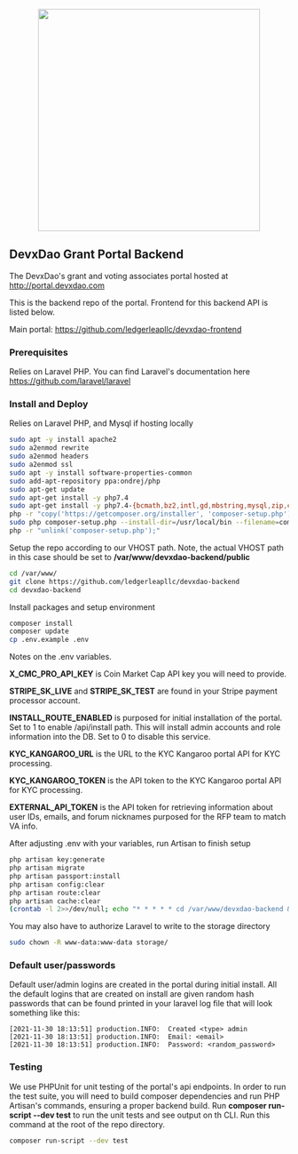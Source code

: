 <p align="center" padding-top="100">
	<img src="https://ledgerleap.com/web/images/devxdao-logo.png" width="400">
</p>

## DevxDao Grant Portal Backend

The DevxDao's grant and voting associates portal hosted at http://portal.devxdao.com

This is the backend repo of the portal. Frontend for this backend API is listed below.

Main portal: https://github.com/ledgerleapllc/devxdao-frontend

### Prerequisites

Relies on Laravel PHP. You can find Laravel's documentation here https://github.com/laravel/laravel

### Install and Deploy

Relies on Laravel PHP, and Mysql if hosting locally

```bash
sudo apt -y install apache2
sudo a2enmod rewrite
sudo a2enmod headers
sudo a2enmod ssl
sudo apt -y install software-properties-common
sudo add-apt-repository ppa:ondrej/php
sudo apt-get update
sudo apt-get install -y php7.4
sudo apt-get install -y php7.4-{bcmath,bz2,intl,gd,mbstring,mysql,zip,common,curl,xml}
php -r "copy('https://getcomposer.org/installer', 'composer-setup.php');"
sudo php composer-setup.php --install-dir=/usr/local/bin --filename=composer
php -r "unlink('composer-setup.php');"
```

Setup the repo according to our VHOST path. Note, the actual VHOST path in this case should be set to **/var/www/devxdao-backend/public**

```bash
cd /var/www/
git clone https://github.com/ledgerleapllc/devxdao-backend
cd devxdao-backend
```

Install packages and setup environment

```bash
composer install
composer update
cp .env.example .env
```

Notes on the .env variables.

**X_CMC_PRO_API_KEY** is Coin Market Cap API key you will need to provide.

**STRIPE_SK_LIVE** and **STRIPE_SK_TEST** are found in your Stripe payment processor account.

**INSTALL_ROUTE_ENABLED** is purposed for initial installation of the portal. Set to 1 to enable /api/install path. This will install admin accounts and role information into the DB. Set to 0 to disable this service.

**KYC_KANGAROO_URL** is the URL to the KYC Kangaroo portal API for KYC processing.

**KYC_KANGAROO_TOKEN** is the API token to the KYC Kangaroo portal API for KYC processing.

**EXTERNAL_API_TOKEN** is the API token for retrieving information about user IDs, emails, and forum nicknames purposed for the RFP team to match VA info.

After adjusting .env with your variables, run Artisan to finish setup

```bash
php artisan key:generate
php artisan migrate
php artisan passport:install
php artisan config:clear
php artisan route:clear
php artisan cache:clear
(crontab -l 2>>/dev/null; echo "* * * * * cd /var/www/devxdao-backend && php artisan schedule:run >> /dev/null 2>&1") | crontab -
```

You may also have to authorize Laravel to write to the storage directory

```bash
sudo chown -R www-data:www-data storage/
```

### Default user/passwords

Default user/admin logins are created in the portal during initial install. 
All the default logins that are created on install are given random hash passwords that can be found printed in your laravel log file that will look something like this:

```
[2021-11-30 18:13:51] production.INFO:  Created <type> admin
[2021-11-30 18:13:51] production.INFO:  Email: <email>
[2021-11-30 18:13:51] production.INFO:  Password: <random_password>
```

### Testing

We use PHPUnit for unit testing of the portal's api endpoints. In order to run the test suite, you will need to build composer dependencies and run PHP Artisan's commands, ensuring a proper backend build. Run **composer run-script --dev test** to run the unit tests and see output on th CLI. Run this command at the root of the repo directory.

```bash
composer run-script --dev test
```
